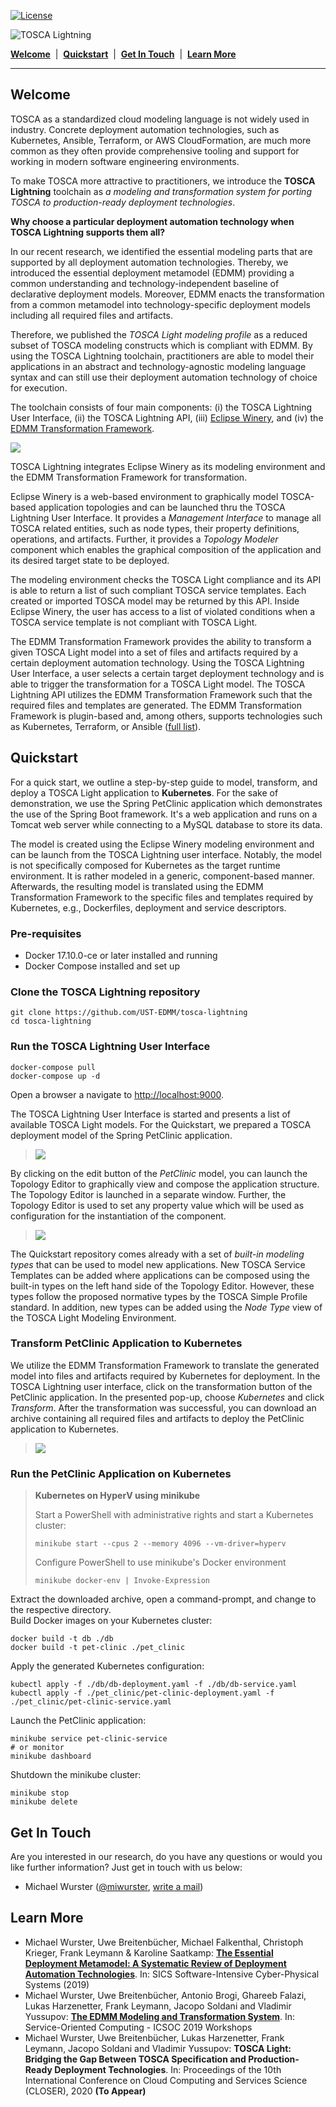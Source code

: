
[![License](https://img.shields.io/badge/License-Apache%202.0-blue.svg)](https://opensource.org/licenses/Apache-2.0)

![TOSCA Lightning](docs/logo.png)

[**Welcome**](#welcome) &nbsp;|&nbsp; [**Quickstart**](#quickstart) &nbsp;|&nbsp; [**Get In Touch**](#get-in-touch) &nbsp;|&nbsp; [**Learn More**](#learn-more)

---

## Welcome

TOSCA as a standardized cloud modeling language is not widely used in industry.
Concrete deployment automation technologies, such as Kubernetes, Ansible, Terraform, or AWS CloudFormation, are much more common as they often provide comprehensive tooling and support for working in modern software engineering environments.

To make TOSCA more attractive to practitioners, we introduce the **TOSCA Lightning** toolchain as *a modeling and transformation system for porting TOSCA to production-ready deployment technologies*.

**Why choose a particular deployment automation technology when TOSCA Lightning supports them all?**

In our recent research, we identified the essential modeling parts that are supported by all deployment automation technologies.
Thereby, we introduced the essential deployment metamodel (EDMM) providing a common understanding and technology-independent baseline of declarative deployment models.
Moreover, EDMM enacts the transformation from a common metamodel into technology-specific deployment models including all required files and artifacts.

Therefore, we published the *TOSCA Light modeling profile* as a reduced subset of TOSCA modeling constructs which is compliant with EDMM.
By using the TOSCA Lightning toolchain, practitioners are able to model their applications in an abstract and technology-agnostic modeling language syntax and can still use their deployment automation technology of choice for execution.

The toolchain consists of four main components:
(i) the TOSCA Lightning User Interface,
(ii) the TOSCA Lightning API,
(iii) [Eclipse Winery](https://github.com/eclipse/winery), and
(iv) the [EDMM Transformation Framework](https://github.com/UST-EDMM/transformation-framework).

![](docs/toolchain.png)

TOSCA Lightning integrates Eclipse Winery as its modeling environment and the EDMM Transformation Framework for transformation.

Eclipse Winery is a web-based environment to graphically model TOSCA-based application topologies and can be launched thru the TOSCA Lightning User Interface.
It provides a *Management Interface* to manage all TOSCA related entities, such as node types, their property definitions, operations, and artifacts.
Further, it provides a *Topology Modeler* component which enables the graphical composition of the application and its desired target state to be deployed.

The modeling environment checks the TOSCA Light compliance and its API is able to return a list of such compliant TOSCA service templates.
Each created or imported TOSCA model may be returned by this API.
Inside Eclipse Winery, the user has access to a list of violated conditions when a TOSCA service template is not compliant with TOSCA Light.

The EDMM Transformation Framework provides the ability to transform a given TOSCA Light model into a set of files and artifacts required by a certain deployment automation technology.
Using the TOSCA Lightning User Interface, a user selects a certain target deployment technology and is able to trigger the transformation for a TOSCA Light model.
The TOSCA Lightning API utilizes the EDMM Transformation Framework such that the required files and templates are generated.
The EDMM Transformation Framework is plugin-based and, among others, supports technologies such as Kubernetes, Terraform, or Ansible ([full list](https://github.com/UST-EDMM/transformation-framework#plugins)).



## Quickstart

For a quick start, we outline a step-by-step guide to model, transform, and deploy a TOSCA Light application to **Kubernetes**.
For the sake of demonstration, we use the Spring PetClinic application which demonstrates the use of the Spring Boot framework.
It's a web application and runs on a Tomcat web server while connecting to a MySQL database to store its data.

The model is created using the Eclipse Winery modeling environment and can be launch from the TOSCA Lightning user interface.
Notably, the model is not specifically composed for Kubernetes as the target runtime environment.
It is rather modeled in a generic, component-based manner.
Afterwards, the resulting model is translated using the EDMM Transformation Framework to the specific files and templates required by Kubernetes, e.g., Dockerfiles, deployment and service descriptors.

### Pre-requisites

* Docker 17.10.0-ce or later installed and running
* Docker Compose installed and set up

### Clone the TOSCA Lightning repository

```
git clone https://github.com/UST-EDMM/tosca-lightning
cd tosca-lightning
```

### Run the TOSCA Lightning User Interface

```
docker-compose pull
docker-compose up -d
```

Open a browser a navigate to <http://localhost:9000>.

The TOSCA Lightning User Interface is started and presents a list of available TOSCA Light models.
For the Quickstart, we prepared a TOSCA deployment model of the Spring PetClinic application.

> ![](docs/quickstart/01-dashboard.png)

By clicking on the edit button of the *PetClinic* model, you can launch the Topology Editor to graphically view and compose the application structure.
The Topology Editor is launched in a separate window.
Further, the Topology Editor is used to set any property value which will be used as configuration for the instantiation of the component.

> ![](docs/quickstart/02-topology.png)

The Quickstart repository comes already with a set of *built-in modeling types* that can be used to model new applications.
New TOSCA Service Templates can be added where applications can be composed using the built-in types on the left hand side of the Topology Editor.
However, these types follow the proposed normative types by the TOSCA Simple Profile standard.
In addition, new types can be added using the *Node Type* view of the TOSCA Light Modeling Environment.

### Transform PetClinic Application to Kubernetes 

We utilize the EDMM Transformation Framework to translate the generated model into files and artifacts required by Kubernetes for deployment.
In the TOSCA Lightning user interface, click on the transformation button of the PetClinic application.
In the presented pop-up, choose *Kubernetes* and click *Transform*.
After the transformation was successful, you can download an archive containing all required files and artifacts to deploy the PetClinic application to Kubernetes.

> ![](docs/quickstart/03-transform.png)

### Run the PetClinic Application on Kubernetes

> **Kubernetes on HyperV using minikube**
>
> Start a PowerShell with administrative rights and start a Kubernetes cluster:
>
> ```
> minikube start --cpus 2 --memory 4096 --vm-driver=hyperv
> ```
>
> Configure PowerShell to use minikube's Docker environment
>
> ```
> minikube docker-env | Invoke-Expression
> ```

Extract the downloaded archive, open a command-prompt, and change to the respective directory.  
Build Docker images on your Kubernetes cluster:

```
docker build -t db ./db
docker build -t pet-clinic ./pet_clinic
```

Apply the generated Kubernetes configuration:

```
kubectl apply -f ./db/db-deployment.yaml -f ./db/db-service.yaml
kubectl apply -f ./pet_clinic/pet-clinic-deployment.yaml -f ./pet_clinic/pet-clinic-service.yaml
```

Launch the PetClinic application:

```
minikube service pet-clinic-service
# or monitor
minikube dashboard
```

Shutdown the minikube cluster:

```
minikube stop
minikube delete
```



## Get In Touch

Are you interested in our research, do you have any questions or would you like further information?
Just get in touch with us below:

* Michael Wurster ([@miwurster](https://github.com/miwurster), [write a mail](mailto:wurster@iaas.uni-stuttgart.de?subject=[GitHub]%20TOSCA%20Lightning))



## Learn More

* Michael Wurster, Uwe Breitenbücher, Michael Falkenthal, Christoph Krieger, Frank Leymann & Karoline Saatkamp:
  [**The Essential Deployment Metamodel: A Systematic Review of Deployment Automation Technologies**](https://link.springer.com/article/10.1007%2Fs00450-019-00412-x).
  In: SICS Software-Intensive Cyber-Physical Systems (2019)
* Michael Wurster, Uwe Breitenbücher, Antonio Brogi, Ghareeb Falazi, Lukas Harzenetter, Frank Leymann, Jacopo Soldani and Vladimir Yussupov:
  [**The EDMM Modeling and Transformation System**](https://www.iaas.uni-stuttgart.de/publications/ICSOC-2019-The-EDMM-Modeling-and-Transformation-System.pdf).
  In: Service-Oriented Computing - ICSOC 2019 Workshops
* Michael Wurster, Uwe Breitenbücher, Lukas Harzenetter, Frank Leymann, Jacopo Soldani and Vladimir Yussupov:
  **TOSCA Light: Bridging the Gap Between TOSCA Specification and Production-Ready Deployment Technologies**.
  In: Proceedings of the 10th International Conference on Cloud Computing and Services Science (CLOSER), 2020 **(To Appear)**
